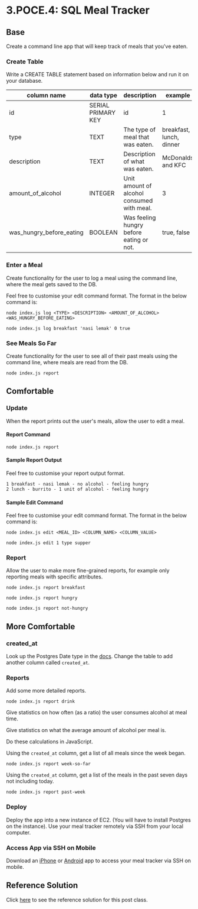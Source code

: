 # 3.POCE.4: SQL Meal Tracker

## Base

Create a command line app that will keep track of meals that you've eaten.

### Create Table

Write a CREATE TABLE statement based on information below and run it on your database.

| column name                 | data type          | description                                | example                  |
| --------------------------- | ------------------ | ------------------------------------------ | ------------------------ |
| id                          | SERIAL PRIMARY KEY | id                                         | 1                        |
| type                        | TEXT               | The type of meal that was eaten.           | breakfast, lunch, dinner |
| description                 | TEXT               | Description of what was eaten.             | McDonalds and KFC        |
| amount\_of\_alcohol         | INTEGER            | Unit amount of alcohol consumed with meal. | 3                        |
| was\_hungry\_before\_eating | BOOLEAN            | Was feeling hungry before eating or not.   | true, false              |

### Enter a Meal

Create functionality for the user to log a meal using the command line, where the meal gets saved to the DB.

Feel free to customise your edit command format. The format in the below command is:

`node index.js log <TYPE> <DESCRIPTION> <AMOUNT_OF_ALCOHOL> <WAS_HUNGRY_BEFORE_EATING>`

```
node index.js log breakfast 'nasi lemak' 0 true
```

### See Meals So Far

Create functionality for the user to see all of their past meals using the command line, where meals are read from the DB.

```
node index.js report
```

## Comfortable

### Update

When the report prints out the user's meals, allow the user to edit a meal.

#### Report Command

```
node index.js report
```

#### Sample Report Output

Feel free to customise your report output format.

```
1 breakfast - nasi lemak - no alcohol - feeling hungry
2 lunch - burrito - 1 unit of alcohol - feeling hungry
```

#### Sample Edit Command

Feel free to customise your edit command format. The format in the below command is:

`node index.js edit <MEAL_ID> <COLUMN_NAME> <COLUMN_VALUE>`

```
node index.js edit 1 type supper
```

### Report

Allow the user to make more fine-grained reports, for example only reporting meals with specific attributes.

```
node index.js report breakfast
```

```
node index.js report hungry
```

```
node index.js report not-hungry
```

## More Comfortable

### created\_at

Look up the Postgres Date type in the [docs](https://node-postgres.com/features/types#date--timestamp--timestamptz). Change the table to add another column called `created_at`.

### Reports

Add some more detailed reports.

```
node index.js report drink
```

Give statistics on how often (as a ratio) the user consumes alcohol at meal time.

Give statistics on what the average amount of alcohol per meal is.

Do these calculations in JavaScript.

Using the `created_at` column, get a list of all meals since the week began.

```
node index.js report week-so-far
```

Using the `created_at` column, get a list of the meals in the past seven days not including today.

```
node index.js report past-week
```

### Deploy

Deploy the app into a new instance of EC2. (You will have to install Postgres on the instance). Use your meal tracker remotely via SSH from your local computer.

### Access App via SSH on Mobile

Download an [iPhone](https://apps.apple.com/us/app/termius-ssh-client/id549039908) or [Android](https://termux.com) app to access your meal tracker via SSH on mobile.

## Reference Solution

Click [here](https://github.com/rocketacademy/base-node-bootcamp/blob/solution-meal-tracker/index.js) to see the reference solution for this post class.
